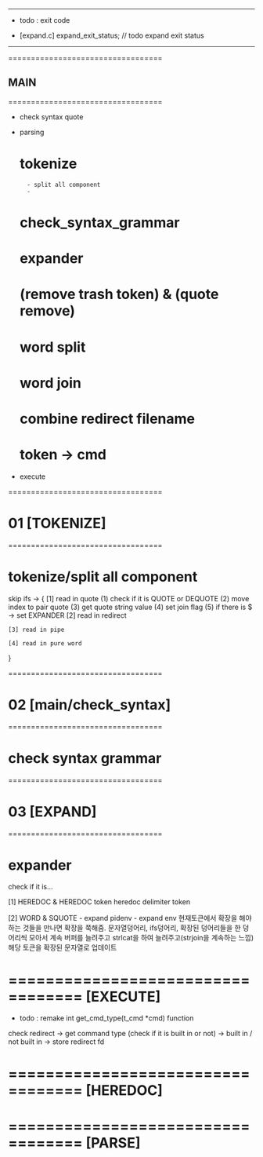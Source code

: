 --------------------------------------
* todo : exit code

* [expand.c] expand_exit_status; // todo expand exit status
--------------------------------------

==================================
## MAIN ##
==================================
- check syntax quote
- parsing
	# tokenize
		- split all component
		- 
	# check_syntax_grammar
	# expander
	# (remove trash token) & (quote remove)
	# word split
	# word join
	# combine redirect filename
	# token -> cmd

- execute


==================================
# 01 [TOKENIZE]
==================================
# tokenize/split all component
skip ifs ->
{
	[1] read in quote
		(1) check if it is QUOTE or DEQUOTE 
		(2) move index to pair quote 
		(3) get quote string value 
		(4) set join flag 
		(5) if there is $ -> set EXPANDER
	[2] read in redirect

	[3] read in pipe

	[4] read in pure word
}


==================================
# 02 [main/check_syntax]
==================================
# check syntax grammar


==================================
# 03 [EXPAND]
==================================
# expander
check if it is...

[1] HEREDOC & HEREDOC token
	heredoc delimiter token
	
[2] WORD & SQUOTE
	- expand pidenv
	- expand env
		현재토큰에서 확장을 해야하는 것들을 만나면 확장을 쭉해줌. 문자열덩어리, ifs덩어리, 확장된 덩어리들을
		한 덩어리씩 모아서 계속 버퍼를 늘려주고 strlcat을 하여 늘려주고(strjoin을 계속하는 느낌) 해당 토큰을 확장된 문자열로 업데이트



==================================
[EXECUTE]
==================================
* todo : remake int get_cmd_type(t_cmd *cmd) function

check redirect -> 
get command type (check if it is built in or not) ->
built in / not built in ->
store redirect fd



==================================
[HEREDOC]
==================================





==================================
[PARSE]
==================================


